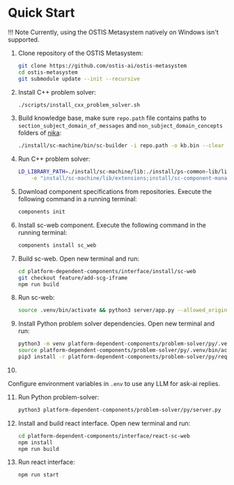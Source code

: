 # Quick Start

!!! Note
    Currently, using the OSTIS Metasystem natively on Windows isn't supported.

1. Clone repository of the OSTIS Metasystem:
   
    ```sh
    git clone https://github.com/ostis-ai/ostis-metasystem
    cd ostis-metasystem
    git submodule update --init --recursive
    ```

2. Install C++ problem solver:

    ```sh
    ./scripts/install_cxx_problem_solver.sh
    ```

3. Build knowledge base, make sure `repo.path` file contains paths to `section_subject_domain_of_messages` and `non_subject_domain_concepts` folders of [nika](https://github.com/ostis-apps/nika/):

    ```sh
    ./install/sc-machine/bin/sc-builder -i repo.path -o kb.bin --clear
    ```

4. Run C++ problem solver:

    ```sh
    LD_LIBRARY_PATH=./install/sc-machine/lib:./install/ps-common-lib/lib ./install/sc-machine/bin/sc-machine -s kb.bin -c ostis-metasystem.ini \
        -e "install/sc-machine/lib/extensions;install/sc-component-manager/lib/extensions;install/scp-machine/lib/extensions;install/problem-solver/lib/extensions;install/non-atomic-action-interpreter-module/lib/extensions"
    ```

5. Download component specifications from repositories. Execute the following command in a running terminal:

    ```sh
    components init
    ```

6. Install sc-web component. Execute the following command in the running terminal:

    ```sh
    components install sc_web
    ```

7. Build sc-web. Open new terminal and run:

    ```sh
    cd platform-dependent-components/interface/install/sc-web
    git checkout feature/add-scg-iframe
    npm run build
    ```

8. Run sc-web:
   
    ```sh
    source .venv/bin/activate && python3 server/app.py --allowed_origins=http://localhost:3000
    ```

9.  Install Python problem solver dependencies. Open new terminal and run:

    ```sh
    python3 -m venv platform-dependent-components/problem-solver/py/.venv
    source platform-dependent-components/problem-solver/py/.venv/bin/activate
    pip3 install -r platform-dependent-components/problem-solver/py/requirements.txt
    ```

10.

Configure environment variables in `.env` to use any LLM for ask-ai replies.

11. Run Python problem-solver:
    
    ```sh
    python3 platform-dependent-components/problem-solver/py/server.py
    ```

12. Install and build react interface. Open new terminal and run:

    ```sh
    cd platform-dependent-components/interface/react-sc-web
    npm install
    npm run build
    ```

13. Run react interface:

    ```sh
    npm run start
    ```
